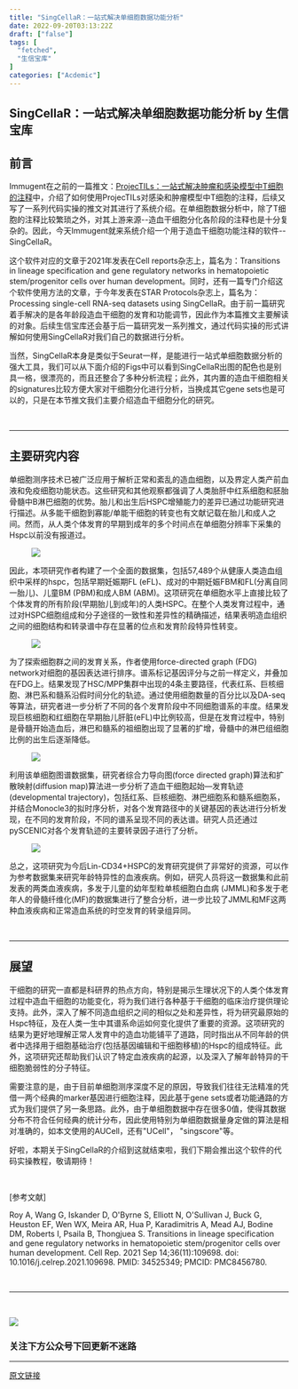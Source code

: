 ```yaml
---
title: "SingCellaR：一站式解决单细胞数据功能分析"
date: 2022-09-20T03:13:22Z
draft: ["false"]
tags: [
  "fetched",
  "生信宝库"
]
categories: ["Acdemic"]
---
```

SingCellaR：一站式解决单细胞数据功能分析 by 生信宝库
------
<div><section data-tool="mdnice编辑器" data-website="https://www.mdnice.com"><h2 data-tool="mdnice编辑器"><span></span><span>前言</span></h2><p data-tool="mdnice编辑器">Immugent在之前的一篇推文：<a href="https://mp.weixin.qq.com/s?__biz=MzI4MjY5ODI1Nw==&amp;mid=2247485839&amp;idx=2&amp;sn=8037b490ca2630043616496fddae1cf4&amp;chksm=eb94bef1dce337e75b2b7d63bc45c324c988651bbdd454ce73e19ba5b07afdc952784a5de809&amp;token=1562029203&amp;lang=zh_CN&amp;scene=21#wechat_redirect" data-linktype="2">ProjecTILs：一站式解决肿瘤和感染模型中T细胞的注释</a>中，介绍了如何使用ProjecTILs对感染和肿瘤模型中T细胞的注释，后续又写了一系列代码实操的推文对其进行了系统介绍。在单细胞数据分析中，除了T细胞的注释比较繁琐之外，对其上游来源--造血干细胞分化各阶段的注释也是十分复杂的。因此，今天Immugent就来系统介绍一个用于造血干细胞功能注释的软件--SingCellaR。</p><p data-tool="mdnice编辑器">这个软件对应的文章于2021年发表在Cell reports杂志上，篇名为：Transitions in lineage specification and gene regulatory networks in hematopoietic stem/progenitor cells over human development。同时，还有一篇专门介绍这个软件使用方法的文章，于今年发表在STAR Protocols杂志上，篇名为：Processing single-cell RNA-seq datasets using SingCellaR。由于前一篇研究着手解决的是各年龄段造血干细胞的发育和功能调节，因此作为本篇推文主要解读的对象。后续生信宝库还会基于后一篇研究发一系列推文，通过代码实操的形式讲解如何使用SingCellaR对我们自己的数据进行分析。</p><p data-tool="mdnice编辑器">当然，SingCellaR本身是类似于Seurat一样，是能进行一站式<span>单细胞数据</span>分析的强大工具，我们可以从下面介绍的Figs中可以看到SingCellaR出图的配色也是别具一格，很漂亮的，而且还整合了多种分析流程；此外，其内置的造血干细胞相关的signatures比较方便大家对干细胞分化进行分析，当换成其它gene sets也是可以的，只是在本节推文我们主要介绍造血干细胞分化的研究。</p><p data-tool="mdnice编辑器"><br></p><hr data-tool="mdnice编辑器"><h2 data-tool="mdnice编辑器"><span></span><span>主要研究内容</span></h2><p data-tool="mdnice编辑器">单细胞测序技术已被广泛应用于解析正常和紊乱的造血细胞，以及界定人类产前血液和免疫细胞功能状态。这些研究和其他观察都强调了人类胎肝中红系细胞和胚胎骨髓中B淋巴细胞的优势。胎儿和出生后HSPC增殖能力的差异已通过功能研究进行描述。从多能干细胞到寡能/单能干细胞的转变也有文献记载在胎儿和成人之间。然而，从人类个体发育的早期到成年的多个时间点在单细胞分辨率下采集的Hspc以前没有报道过。</p><figure data-tool="mdnice编辑器"><img data-ratio="0.7020585048754063" data-src="https://mmbiz.qpic.cn/mmbiz_png/GL6g5Y3aR7cqBEpiayClcPGnZ1Iyka7YKKnNYPFCIkq5ldLdIINsaTzH310EGxQgBJF63Dpxicw9icvzUWs9sJVdA/640?wx_fmt=png" data-type="png" data-w="923" src="https://mmbiz.qpic.cn/mmbiz_png/GL6g5Y3aR7cqBEpiayClcPGnZ1Iyka7YKKnNYPFCIkq5ldLdIINsaTzH310EGxQgBJF63Dpxicw9icvzUWs9sJVdA/640?wx_fmt=png"></figure><p data-tool="mdnice编辑器">因此，本项研究作者构建了一个全面的数据集，包括57,489个从健康人类造血组织中采样的hspc，包括早期妊娠期FL (eFL)、成对的中期妊娠FBM和FL(分离自同一胎儿)、儿童BM (PBM)和成人BM (ABM)。这项研究在单细胞水平上直接比较了个体发育的所有阶段(早期胎儿到成年)的人类HSPC。在整个人类发育过程中，通过对HSPC细胞组成和分子途径的一致性和差异性的精确描述，结果表明造血组织之间的细胞结构和转录谱中存在显著的位点和发育阶段特异性转变。</p><figure data-tool="mdnice编辑器"><img data-ratio="1.4653846153846153" data-src="https://mmbiz.qpic.cn/mmbiz_png/GL6g5Y3aR7cqBEpiayClcPGnZ1Iyka7YKNmhI34QST1Lx5AhcUjtQ2ZxoyEouh1ClgFOSXNh0C2L6h7FZuU7foQ/640?wx_fmt=png" data-type="png" data-w="780" src="https://mmbiz.qpic.cn/mmbiz_png/GL6g5Y3aR7cqBEpiayClcPGnZ1Iyka7YKNmhI34QST1Lx5AhcUjtQ2ZxoyEouh1ClgFOSXNh0C2L6h7FZuU7foQ/640?wx_fmt=png"></figure><p data-tool="mdnice编辑器">为了探索细胞群之间的发育关系，作者使用force-directed graph (FDG) network对细胞的基因表达进行排序。谱系标记基因评分与之前一样定义，并叠加在FDG上。结果发现了HSC/MPP集群中出现的4条主要路径，代表红系、巨核细胞、淋巴系和髓系沿假时间分化的轨迹。通过使用细胞数量的百分比以及DA-seq等算法，研究者进一步分析了不同的各个发育阶段中不同细胞谱系的丰度。结果发现巨核细胞和红细胞在早期胎儿肝脏(eFL)中比例较高，但是在发育过程中，特别是骨髓开始造血后，淋巴和髓系的祖细胞出现了显著的扩增，骨髓中的淋巴组细胞比例的出生后逐渐降低。</p><figure data-tool="mdnice编辑器"><img data-ratio="0.9837837837837838" data-src="https://mmbiz.qpic.cn/mmbiz_png/GL6g5Y3aR7cqBEpiayClcPGnZ1Iyka7YK8jqTsGticWykVKBnfibxz4vjpeC1ELBQScxs8pkdAMGx4G9DphemvbNg/640?wx_fmt=png" data-type="png" data-w="925" src="https://mmbiz.qpic.cn/mmbiz_png/GL6g5Y3aR7cqBEpiayClcPGnZ1Iyka7YK8jqTsGticWykVKBnfibxz4vjpeC1ELBQScxs8pkdAMGx4G9DphemvbNg/640?wx_fmt=png"></figure><p data-tool="mdnice编辑器">利用该单细胞图谱数据集，研究者综合力导向图(force directed graph)算法和扩散映射(diffusion map)算法进一步分析了造血干细胞起始—发育轨迹(developmental trajectory)，包括红系、巨核细胞、淋巴细胞系和髓系细胞系，并结合Monocle3的拟时序分析，对各个发育路径中的关键基因的表达进行分析发现，在不同的发育阶段，不同的谱系呈现不同的表达谱。研究人员还通过pySCENIC对各个发育轨迹的主要转录因子进行了分析。</p><figure data-tool="mdnice编辑器"><img data-ratio="0.9039913700107874" data-src="https://mmbiz.qpic.cn/mmbiz_png/GL6g5Y3aR7cqBEpiayClcPGnZ1Iyka7YKVh1f6ALtjjfYjx5z7CE4DjqEcBavmKoKjiaKZxMjerpQJbX229y4icmw/640?wx_fmt=png" data-type="png" data-w="927" src="https://mmbiz.qpic.cn/mmbiz_png/GL6g5Y3aR7cqBEpiayClcPGnZ1Iyka7YKVh1f6ALtjjfYjx5z7CE4DjqEcBavmKoKjiaKZxMjerpQJbX229y4icmw/640?wx_fmt=png"></figure><p data-tool="mdnice编辑器">总之，这项研究为今后Lin-CD34+HSPC的发育研究提供了非常好的资源，可以作为参考数据集来研究年龄特异性的血液疾病。例如，研究人员将这一数据集和此前发表的两类血液疾病，多发于儿童的幼年型粒单核细胞白血病 (JMML)和多发于老年人的骨髓纤维化(MF)的数据集进行了整合分析，进一步比较了JMML和MF这两种血液疾病和正常造血系统的时空发育的转录组异同。</p><p data-tool="mdnice编辑器"><br></p><hr data-tool="mdnice编辑器"><h2 data-tool="mdnice编辑器"><span></span><span>展望</span></h2><p data-tool="mdnice编辑器">干细胞的研究一直都是科研界的热点方向，特别是揭示生理状况下的人类个体发育过程中造血干细胞的功能变化，将为我们进行各种基于干细胞的临床治疗提供理论支持。此外，深入了解不同造血组织之间的相似之处和差异性，将为研究最原始的Hspc特征，及<span>在人类一生中</span>其谱系命运如何变化提供了重要的资源。这项研究的结果为更好地理解正常人发育中的造血功能铺平了道路，同时指出从不同年龄的供者中选择用于细胞基础治疗(包括基因编辑和干细胞移植)的Hspc的组成特征。此外，这项研究还帮助我们认识了特定血液疾病的起源，以及深入了解年龄特异的干细胞脆弱性的分子特征。</p><p data-tool="mdnice编辑器">需要注意的是，由于目前单细胞测序深度不足的原因，导致我们<span>往往</span>无法精准的凭借一两个经典的marker基因进行细胞注释，因此基于gene sets或者功能通路的方式为我们提供了另一条思路。此外，由于单细胞数据中存在很多0值，使得其数据分布不符合任何经典的统计分布，因此使用特别为单细胞数据量身定做的算法是相对准确的，如本文使用的AUCell，还有"UCell"， "singscore"等。</p><p data-tool="mdnice编辑器">好啦，本期关于SingCellaR的介绍到这就结束啦，我们下期会推出这个软件的代码实操教程，敬请期待！</p><p data-tool="mdnice编辑器"><br></p><p data-tool="mdnice编辑器">[参考文献]</p><p data-tool="mdnice编辑器">Roy A, Wang G, Iskander D, O'Byrne S, Elliott N, O'Sullivan J, Buck G, Heuston EF, Wen WX, Meira AR, Hua P, Karadimitris A, Mead AJ, Bodine DM, Roberts I, Psaila B, Thongjuea S. Transitions in lineage specification and gene regulatory networks in hematopoietic stem/progenitor cells over human development. Cell Rep. 2021 Sep 14;36(11):109698. doi: 10.1016/j.celrep.2021.109698. PMID: 34525349; PMCID: PMC8456780.</p><p data-tool="mdnice编辑器"><br></p><hr data-tool="mdnice编辑器"><p data-tool="mdnice编辑器"><br></p><p><img data-galleryid="" data-ratio="1" data-s="300,640" data-src="https://mmbiz.qpic.cn/mmbiz_jpg/GL6g5Y3aR7f28iaAPOSZyaVreHSWoQket3gNW3WtOGwutAMDGYKSk6ZBOdhDUyS95mNMn5INvyOIibBSfHgzI6sQ/640?wx_fmt=jpeg" data-type="jpeg" data-w="258" src="https://mmbiz.qpic.cn/mmbiz_jpg/GL6g5Y3aR7f28iaAPOSZyaVreHSWoQket3gNW3WtOGwutAMDGYKSk6ZBOdhDUyS95mNMn5INvyOIibBSfHgzI6sQ/640?wx_fmt=jpeg"></p><h3 data-tool="mdnice编辑器"><span>关注下方公众号下回更新不迷路</span></h3><section><mp-common-profile data-id="MzI4MjY5ODI1Nw==" data-pluginname="mpprofile" data-headimg="http://mmbiz.qpic.cn/mmbiz_png/GL6g5Y3aR7f28iaAPOSZyaVreHSWoQketIFUzNSiayMfvqbyCD0TNcBv06SGnkaO1gXRsN9icoQ23IjMJ5ta3Jia9w/0?wx_fmt=png" data-nickname="生信宝库" data-alias="sxbk2020" data-signature="用于生信知识的收集与传播，以及生信人之间学习交流。本公众号各小编平时忙于科研，更新文章较其它同类型公众号较慢，但保持宁缺毋滥的本心，只更新对大家有用的推文。" data-from="2" data-is_biz_ban="0"></mp-common-profile><span></span></section></section></div>  
<hr>
<a href="https://mp.weixin.qq.com/s/XMop22z2Uyv084rKMEHr4w",target="_blank" rel="noopener noreferrer">原文链接</a>
